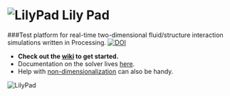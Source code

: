 # ![LilyPad](http://weymouth.github.io/img/lily.png) Lily Pad

###Test platform for real-time two-dimensional fluid/structure interaction simulations written in Processing.
[![DOI](https://zenodo.org/badge/10940/weymouth/lily-pad.svg)](http://dx.doi.org/10.5281/zenodo.16065)


* **Check out the [wiki](https://github.com/weymouth/lily-pad/wiki) to get started.**
* Documentation on the solver lives [here](https://github.com/weymouth/lily-pad/wiki/documentation).
* Help with [non-dimensionalization](https://github.com/weymouth/lily-pad/wiki/non-dimensional) can also be handy.

![LilyPad](http://weymouth.github.io/img/streakgreen2013Apr10.jpg)
